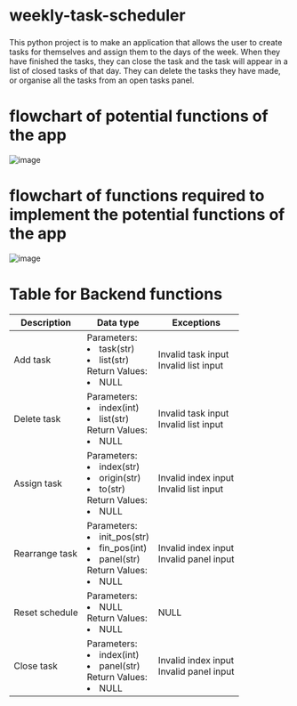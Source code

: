 # weekly-task-scheduler
###
This python project is to make an application that allows the user to create tasks for themselves and assign them to the days of the week.
When they have finished the tasks, they can close the task and the task will appear in a list of closed tasks of that day. 
They can delete the tasks they have made, or organise all the tasks from an open tasks panel. 
###
# flowchart of potential functions of the app
![image](https://user-images.githubusercontent.com/43439611/119513654-bfd4ef00-bdb7-11eb-9eea-ec6c730fcc26.png)
# flowchart of functions required to implement the potential functions of the app
![image](https://user-images.githubusercontent.com/43439611/119513677-c499a300-bdb7-11eb-82a0-a25629468d81.png)

# Table for Backend functions
| Description | Data type| Exceptions |
| --- | --- | --- | 
| Add task | Parameters:<li>task(str)<li>list(str)<br>Return Values:<li>NULL | Invalid task input<br>Invalid list input |
| Delete task | Parameters:<li>index(int)<li>list(str)<br>Return Values:<li>NULL | Invalid task input<br>Invalid list input |
| Assign task | Parameters:<li>index(str)<li>origin(str)<li>to(str)<br>Return Values:<li>NULL | Invalid index input<br>Invalid list input |
| Rearrange task | Parameters:<li>init_pos(str)<li>fin_pos(int)<li>panel(str)<br>Return Values:<li>NULL | Invalid index input<br>Invalid panel input |
| Reset schedule | Parameters:<li>NULL<br>Return Values:<li>NULL | NULL |
| Close task | Parameters:<li>index(int)<li>panel(str)<br>Return Values:<li>NULL | Invalid index input<br>Invalid panel input| 
